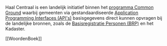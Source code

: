   
Haal Centraal is een landelijk initiatief binnen het [programma Common Ground](https://www.google.com/search?q=programma+Common+Ground&sca_esv=8436e30913f223ae&sxsrf=AE3TifPc7E4DUdKW9Jb8Rbc0x4epfFGhZw%3A1759217889560&ei=4YjbaIXtIYTn7_UPyebMSQ&ved=2ahUKEwiisaSt_f-PAxW057sIHeHmFHcQgK4QegQIARAC&uact=5&oq=wat+is+haalcentraal&gs_lp=Egxnd3Mtd2l6LXNlcnAiE3dhdCBpcyBoYWFsY2VudHJhYWwyBhAAGA0YHjIFEAAY7wUyBRAAGO8FMgUQABjvBTIFEAAY7wVI6w5QAFi9DXAAeAGQAQCYAXOgAdcFqgEDNC40uAEDyAEA-AEB-AECmAIIoALuBcICDBAjGIAEGBMYJxiKBcICBBAjGCfCAgUQABiABMICCxAuGIAEGNEDGMcBwgIKEAAYgAQYQxiKBcICBRAuGIAEwgIIEAAYgAQYyQPCAgsQABiABBiSAxiKBcICCBAAGIAEGMsBwgIKEAAYgAQYChjLAZgDAJIHAzQuNKAHo1CyBwM0LjS4B-4FwgcDMC44yAcQ&sclient=gws-wiz-serp&mstk=AUtExfCDhJisSzAQamccap_ppu4bWK2cLD-neIcYjtgHs5UMTe5aL_4TS7QCQcw19ZHpjJ7AoW4Gl8ne2Kx9ioK1x1BZi2eYXbkGuObg4ZWzZtqFtIEN64t7xaJphzZK8zlxYjyY1wW-7-ePrMaTZ7n5v2z0mxV1tHgc5rrhQeMizMulBkvJTX-B643yPlN8mU92q-t91Dgc2E-ksv_ZK1rVW1SPtQbZ-P6awT6N_8u3aduDY8bjPS5kpbUfKmIQnnM8ur-A75Vr6gQ9HF9xN4AHbv01&csui=3) waarbij gemeenten via gestandaardiseerde [Application Programming Interfaces (API's)](https://www.google.com/search?q=Application+Programming+Interfaces+%28API%27s%29&sca_esv=8436e30913f223ae&sxsrf=AE3TifPc7E4DUdKW9Jb8Rbc0x4epfFGhZw%3A1759217889560&ei=4YjbaIXtIYTn7_UPyebMSQ&ved=2ahUKEwiisaSt_f-PAxW057sIHeHmFHcQgK4QegQIARAD&uact=5&oq=wat+is+haalcentraal&gs_lp=Egxnd3Mtd2l6LXNlcnAiE3dhdCBpcyBoYWFsY2VudHJhYWwyBhAAGA0YHjIFEAAY7wUyBRAAGO8FMgUQABjvBTIFEAAY7wVI6w5QAFi9DXAAeAGQAQCYAXOgAdcFqgEDNC40uAEDyAEA-AEB-AECmAIIoALuBcICDBAjGIAEGBMYJxiKBcICBBAjGCfCAgUQABiABMICCxAuGIAEGNEDGMcBwgIKEAAYgAQYQxiKBcICBRAuGIAEwgIIEAAYgAQYyQPCAgsQABiABBiSAxiKBcICCBAAGIAEGMsBwgIKEAAYgAQYChjLAZgDAJIHAzQuNKAHo1CyBwM0LjS4B-4FwgcDMC44yAcQ&sclient=gws-wiz-serp&mstk=AUtExfCDhJisSzAQamccap_ppu4bWK2cLD-neIcYjtgHs5UMTe5aL_4TS7QCQcw19ZHpjJ7AoW4Gl8ne2Kx9ioK1x1BZi2eYXbkGuObg4ZWzZtqFtIEN64t7xaJphzZK8zlxYjyY1wW-7-ePrMaTZ7n5v2z0mxV1tHgc5rrhQeMizMulBkvJTX-B643yPlN8mU92q-t91Dgc2E-ksv_ZK1rVW1SPtQbZ-P6awT6N_8u3aduDY8bjPS5kpbUfKmIQnnM8ur-A75Vr6gQ9HF9xN4AHbv01&csui=3) basisgegevens direct kunnen opvragen bij de landelijke bronnen, zoals de [Basisregistratie Personen (BRP)](https://www.google.com/search?q=Basisregistratie+Personen+%28BRP%29&sca_esv=8436e30913f223ae&sxsrf=AE3TifPc7E4DUdKW9Jb8Rbc0x4epfFGhZw%3A1759217889560&ei=4YjbaIXtIYTn7_UPyebMSQ&ved=2ahUKEwiisaSt_f-PAxW057sIHeHmFHcQgK4QegQIARAE&uact=5&oq=wat+is+haalcentraal&gs_lp=Egxnd3Mtd2l6LXNlcnAiE3dhdCBpcyBoYWFsY2VudHJhYWwyBhAAGA0YHjIFEAAY7wUyBRAAGO8FMgUQABjvBTIFEAAY7wVI6w5QAFi9DXAAeAGQAQCYAXOgAdcFqgEDNC40uAEDyAEA-AEB-AECmAIIoALuBcICDBAjGIAEGBMYJxiKBcICBBAjGCfCAgUQABiABMICCxAuGIAEGNEDGMcBwgIKEAAYgAQYQxiKBcICBRAuGIAEwgIIEAAYgAQYyQPCAgsQABiABBiSAxiKBcICCBAAGIAEGMsBwgIKEAAYgAQYChjLAZgDAJIHAzQuNKAHo1CyBwM0LjS4B-4FwgcDMC44yAcQ&sclient=gws-wiz-serp&mstk=AUtExfCDhJisSzAQamccap_ppu4bWK2cLD-neIcYjtgHs5UMTe5aL_4TS7QCQcw19ZHpjJ7AoW4Gl8ne2Kx9ioK1x1BZi2eYXbkGuObg4ZWzZtqFtIEN64t7xaJphzZK8zlxYjyY1wW-7-ePrMaTZ7n5v2z0mxV1tHgc5rrhQeMizMulBkvJTX-B643yPlN8mU92q-t91Dgc2E-ksv_ZK1rVW1SPtQbZ-P6awT6N_8u3aduDY8bjPS5kpbUfKmIQnnM8ur-A75Vr6gQ9HF9xN4AHbv01&csui=3) en het Kadaster.

[[WoordenBoek]]